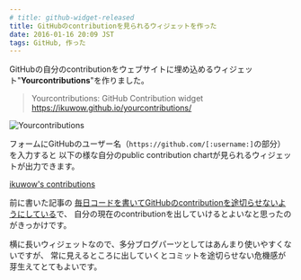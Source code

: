 ```yaml
---
# title: github-widget-released
title: GitHubのcontributionを見られるウィジェットを作った
date: 2016-01-16 20:09 JST
tags: GitHub, 作った
---
```


GitHubの自分のcontributionをウェブサイトに埋め込めるウィジェット"**Yourcontributions**"を作りました。

> Yourcontributions: GitHub Contribution widget  
> https://ikuwow.github.io/yourcontributions/

![Yourcontributions](/img/2016-01-16_yourcontributions.png)

フォームにGitHubのユーザー名（`https://github.com/[:username:]`の部分）を入力すると
以下の様な自分のpublic contribution chartが見られるウィジェットが出力できます。

<a href="http://github.com/ikuwow" class="gh-contributions" data-gh-username="ikuwow" target="_blank">ikuwow's contributions</a><script src="https://ikuwow.github.io/yourcontributions/widget.min.js"></script>

前に書いた記事の
[毎日コードを書いてGitHubのcontributionを途切らせないようにしている](/entry/everyday-commit/)で、
自分の現在のcontributionを出していけるとよいなと思ったのがきっかけです。

横に長いウィジェットなので、多分ブログパーツとしてはあんまり使いやすくないですが、
常に見えるところに出していくとコミットを途切らせない危機感が芽生えてとてもよいです。
